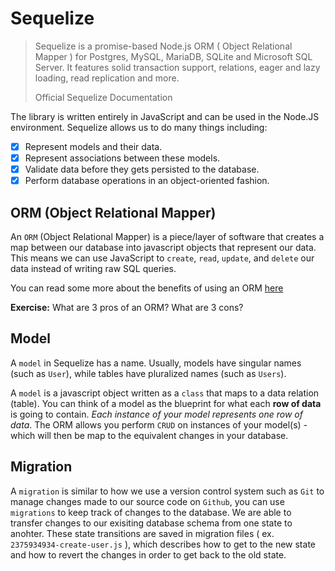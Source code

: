 # Sequelize

>Sequelize is a promise-based Node.js ORM ( Object Relational Mapper ) for Postgres, MySQL, MariaDB, SQLite and Microsoft SQL Server. It features solid transaction support, relations, eager and lazy loading, read replication and more.
>
> Official Sequelize Documentation

The library is written entirely in JavaScript and can be used in the Node.JS environment. Sequelize allows us to do many things including:

- [X] Represent models and their data.
- [X] Represent associations between these models.
- [X] Validate data before they gets persisted to the database.
- [X] Perform database operations in an object-oriented fashion.

## ORM (Object Relational Mapper)

An `ORM` \(Object Relational Mapper\) is a piece/layer of software that creates a map between our database into javascript objects that represent our data. This means we can use JavaScript to `create`, `read`, `update`, and `delete` our data instead of writing raw SQL queries.

You can read some more about the benefits of using an ORM [here](http://stackoverflow.com/questions/1279613/what-is-an-orm-and-where-can-i-learn-more-about-it)

**Exercise:** What are 3 pros of an ORM? What are 3 cons?

## Model

A `model` in Sequelize has a name. Usually, models have singular names (such as `User`), while tables have pluralized names (such as `Users`).

A `model` is a javascript object written as a `class` that maps to a data relation \(table\). You can think of a model as the blueprint for what each **row of data** is going to contain. *Each instance of your model represents one row of data*. The ORM allows you perform `CRUD` on instances of your model(s) - which will then be map to the equivalent changes in your database.

## Migration

A `migration` is similar to how we use a version control system such as `Git` to manage changes made to our source code on `Github`, you can use `migrations` to keep track of changes to the database. We are able to transfer changes to our exisiting database schema from one state to anohter. These state transitions are saved in migration files ( ex. `2375934934-create-user.js` ), which describes how to get to the new state and how to revert the changes in order to get back to the old state.

